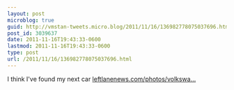 ```yaml
---
layout: post
microblog: true
guid: http://vmstan-tweets.micro.blog/2011/11/16/136982778075037696.html
post_id: 3039637
date: 2011-11-16T19:43:33-0600
lastmod: 2011-11-16T19:43:33-0600
type: post
url: /2011/11/16/136982778075037696.html
---
```

I think I've found my next car <a href="http://www.leftlanenews.com/photos/volkswagen-cc-picture-7.html">leftlanenews.com/photos/volkswa…</a>
